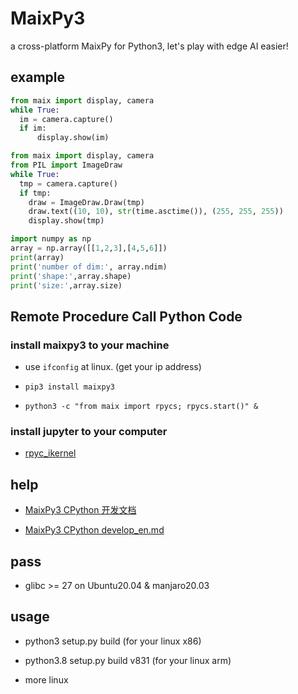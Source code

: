 # MaixPy3

a cross-platform MaixPy for Python3, let's play with edge AI easier! 

## example

```python
from maix import display, camera
while True:
  im = camera.capture()
  if im:
      display.show(im)
```

```python
from maix import display, camera
from PIL import ImageDraw
while True:
  tmp = camera.capture()
  if tmp:
    draw = ImageDraw.Draw(tmp)
    draw.text((10, 10), str(time.asctime()), (255, 255, 255))
    display.show(tmp)
```

```python
import numpy as np
array = np.array([[1,2,3],[4,5,6]])
print(array)
print('number of dim:', array.ndim)
print('shape:',array.shape)
print('size:',array.size)
```

## Remote Procedure Call Python Code

### install maixpy3 to your machine

- use `ifconfig` at linux. (get your ip address)

- `pip3 install maixpy3`

- `python3 -c "from maix import rpycs; rpycs.start()" &`

### install jupyter to your computer

- [rpyc_ikernel](https://github.com/sipeed/rpyc_ikernel)

## help

- [MaixPy3 CPython 开发文档](https://github.com/sipeed/MaixPy3/tree/main/docs/develop_zh.md)

- [MaixPy3 CPython develop_en.md](.https://github.com/sipeed/MaixPy3/tree/main/docs/develop_en.md)

## pass

- glibc >= 27 on Ubuntu20.04 & manjaro20.03

## usage

- python3 setup.py build (for your linux x86)

- python3.8 setup.py build v831 (for your linux arm)

- more linux
